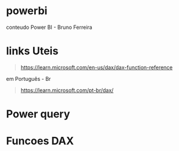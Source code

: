 # powerbi
conteudo Power BI - Bruno Ferreira



# links Uteis
> https://learn.microsoft.com/en-us/dax/dax-function-reference

em Português - Br

> https://learn.microsoft.com/pt-br/dax/


# Power query 



# Funcoes DAX


